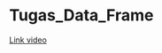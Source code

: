 # Tugas_Data_Frame

[Link video](https://drive.google.com/file/d/1hM7PTJOOMgD40gV4dXs8c55FR7kbU1gK/view?usp=sharing)
